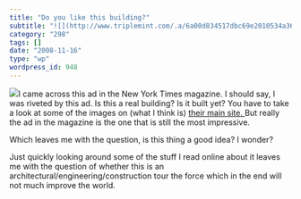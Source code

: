 ```yaml
---
title: "Do you like this building?"
subtitle: "![](http://www.triplemint.com/.a/6a00d834517dbc69e2010534a36f66970b-pi)I came across this ad in the ..."
category: "298"
tags: []
date: "2008-11-16"
type: "wp"
wordpress_id: 948
---
```

![](http://www.triplemint.com/.a/6a00d834517dbc69e2010534a36f66970b-pi)I came across this ad in the New York Times magazine. I should say, I was riveted by this ad. Is this a real building? Is it built yet? You have to take a look at some of the images on (what I think is) [their main site. ](http://www.56leonardtribeca.com)
But really the ad in the magazine is the one that is still the most impressive.

Which leaves me with the question, is this thing a good idea? I wonder? 

Just quickly looking around some of the stuff I read online about it leaves me with the question of whether this is an architectural/engineering/construction tour the force which in the end will not much improve the world.